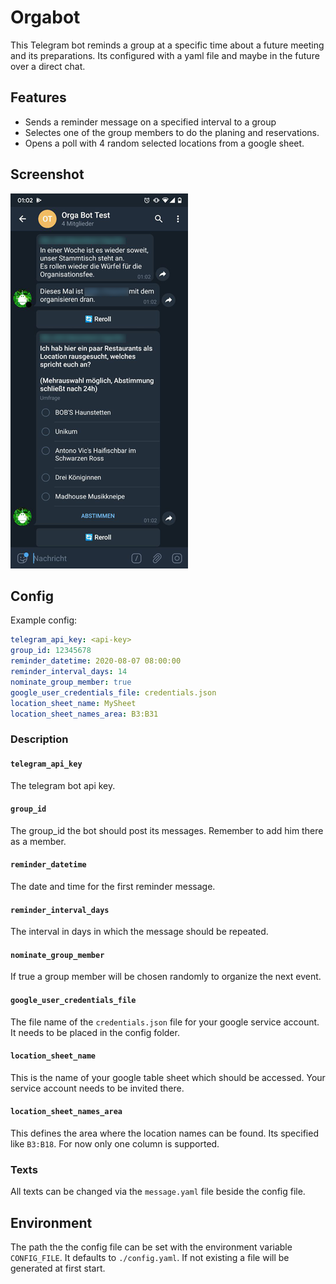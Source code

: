 # Orgabot

This Telegram bot reminds a group at a specific time about a future meeting and its preparations.
Its configured with a yaml file and maybe in the future over a direct chat.

## Features

* Sends a reminder message on a specified interval to a group
* Selectes one of the group members to do the planing and reservations.
* Opens a poll with 4 random selected locations from a google sheet.

## Screenshot

![Screenshot](https://raw.githubusercontent.com/Poeschl/Telegram-Orgabot/master/doc/screenshot.png)

## Config

Example config:
```yaml
telegram_api_key: <api-key>
group_id: 12345678
reminder_datetime: 2020-08-07 08:00:00
reminder_interval_days: 14
nominate_group_member: true
google_user_credentials_file: credentials.json
location_sheet_name: MySheet
location_sheet_names_area: B3:B31
```

### Description

#### `telegram_api_key`
The telegram bot api key.

#### `group_id`
The group_id the bot should post its messages. Remember to add him there as a member.

#### `reminder_datetime`
The date and time for the first reminder message.

#### `reminder_interval_days`
The interval in days in which the message should be repeated.

#### `nominate_group_member`
If true a group member will be chosen randomly to organize the next event.

#### `google_user_credentials_file`
The file name of the `credentials.json` file for your google service account. It needs to be placed in the config folder.

#### `location_sheet_name`
This is the name of your google table sheet which should be accessed. Your service account needs to be invited there.

#### `location_sheet_names_area`
This defines the area where the location names can be found. Its specified like `B3:B18`. For now only one column is supported.

### Texts
All texts can be changed via the `message.yaml` file beside the config file.

## Environment

The path the the config file can be set with the environment variable `CONFIG_FILE`. It defaults to `./config.yaml`.
If not existing a file will be generated at first start.
